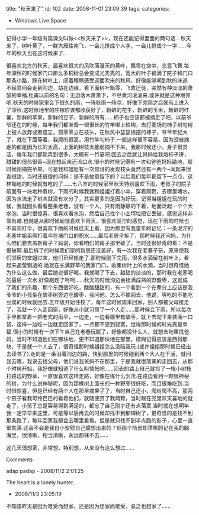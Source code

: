 title: "秋天来了"
id: 102
date: 2008-11-01 23:09:39
tags: 
categories: 
- Windows Live Space
---

记得小学一年级有篇课文叫做&lt;&lt;秋天来了&gt;&gt;，现在还能记得里面的两句话：秋天来了，树叶黄了，一群大雁往南飞，一会儿排成个人字，一会儿排成个一字……今年的秋天也在这时候来了.

很喜欢北方的秋天，最喜欢很大的风吹落漫天的黄叶，飘零在空中，恣意飞舞.每年深秋的时候家门口那么多桐树总会变成光秃秃的，宽大的叶子铺满了院子和门口那条小路，踩在树叶上，闭着眼睛感受迎面吹来的秋风，好像能够闻到秋的味道.不经意间会走到沟边，站在边缘，看下面树叶飘零，飞禽迁徙，突然有种淡淡的萧瑟的幸福.杜甫以前的名句：无边落木萧萧下，不尽黄河滚滚来.或许就是这种境界吧.秋天的时候家里会下很久的雨，一阵秋雨一阵凉，好像下完雨之后就马上进入了深秋.这时候地里的庄稼应该都收获好了，新鲜的花生，新鲜的玉米，新鲜的红薯，新鲜的苹果，新鲜的豆子，新鲜的所有……柿子也应该都被摘走了吧，以前爷爷还在的时候，每年我们都准备一根很长的竹竿绑上铁钩，去打麦场的柿子树勾树上被人放弃或者遗忘，孤零零立在枝头，在秋风中瑟瑟摇摆的柿子，爷爷年纪大了，就在下面等着，我爬的很高，用竹竿勾柿子.一般这样很不容易，因为没被摘走的都是因为长的太高，上面的树枝太脆弱摘不下来，我那时候还小，身子很灵活，每年我们都能弄到很多，大概有一竹篓吧.回去之后就让妈妈给我烙柿子饼，甜甜的很热很香~现在想起来还流口水.很小的时候记得有一次和爸爸妈妈锄地，那时候刚摘完苹果，可是我和姐姐有一次惊讶的发现枝头竟然还有一两个~闻起来很香很甜，当时还很傻的问妈：是不是故意留下的？以后我们每年都留下一点点，这样锄地的时候就有吃的了……七八岁的时候家里秋天特别喜欢下雨，老房子的院子前面有一块地种着树，下雨的时候我就和姐姐打着小伞，穿着雨鞋，去哪里堵水，因为水流走了树木就没有水分了，其实更多的是因为好玩，记得当姐姐在玩的时候，我就回头看看整条老巷，没有一个人，只有雨静静的下着，地面泛起一个个大水泡，当时很惊喜，很喜欢看水泡，然后自己找个小土坷垃把它丢破，感觉这样非常有趣.也就是从那时候起很喜欢下雨天，很喜欢泥泞的感觉，现在下雨的时候也不喜欢打伞，很喜欢下雨的时候往天上看，因为那里有我童年的记忆：一条泥泞的老巷中姐弟俩打着伞在堵门口的积水……最后老房子拆了，那时候我还问妈，为什么咱们要去盖新房子？妈说，你看咱们的房子那里破了，当时还很好奇的看：不是很破啊.最后拆了的时候我们家的新房还没盖好，有一次我在老巷子玩，原来使我们邻居的堂姐过来，他们已经搬走了.那时候刚下完雨，很多水滴留在树叶上，看起来晶莹剔透的.她就在长满野草的我家门口，收集树叶上的水滴，当时很奇怪她为什么这么做，最后她说很好喝，我就喝了下去，甜甜的淡淡的，那时我在老家喝的最后一次水.好像跑题了呵呵……秋天的时候沟边会挂满成熟的野酸枣，这就成了我们的乐趣，那个东西很好吃，酸酸甜甜的，有一个看到一个在辈分上应该是我爷爷的小孩坐在酸枣树旁边吃酸枣，我问他，怎么不摘回去，他说，等吃的不能吃豆腐的时候就回去.五年级开始住校了，每年这时候周末回家，别人都被父母接走了，我就一个人走回家，好像从小就习惯了一个人走……那时候会下雨，所以每次手里都拿着一把老式的雨伞，一边走，一边看哪里有酸枣，就上去勾下来装满一口袋，这样一边吃一边就走回家了，一点都不感到寂寞，觉得那时候的时光真是幸福.很小的时候有一次下午自己在老巷玩腻了，好像都没什么人，就想去地里找爸妈，当时不知道他们在哪块地，更不知道那块地在那里，模糊记得应该是西斜那块，于是就一个人去了，很奇怪那时候姐姐怎么没陪我玩.(或许姐姐那时候已经出去读书了).走的是一条沿着沟边的路，快到那里的时候碰到两个大人在干活，就问我去哪，我说去找父母，他们说我爸妈不在那里，于是我就很落寞的走回去，从那个时候开始，我好像就知道了什么叫惆怅吧……回去的路上自己就捡了一根小树枝打路边的野草，一直很喜欢这样走路，好像在练什么剑法.在路边看到一颗很神秘的树，为什么说神秘呢，因为那棵树上面长的一种野枣很好吃，而且很难吃到.当时很惊喜，但是已经有两个人在那里摘果子了，当时自己还小，爬树爬不高，那两个孩子看我可怜巴巴的看着他们，就随便赏了我两颗，当时踹在兜里欢天喜地的就走了，小孩子总是容易得到满足的，都忘了自己刚才还有点落寞.当时就在想明年我一定早早来这里，可是等以后再去的时候却找不到那棵树了，更奇怪的是找不到那条路了，每年回家我都会去哪里看看，但是就只找不到半点路的影子，心里一直很失落.这会不会是我自小安慰自己臆想出来的？但那个场景却清晰的记在我的脑海里，很清晰，相当清晰，永远都抹不去……

这几天很想家，非常想，特别想，从来没有这么想过……

Comments

adap padap - 2008/11/2 2:01:25

The heart is a lonely hunter.
- 2008/11/3 23:05:19

不知道昨天是因为难受而想家，还是因为想家而难受，总之也想家了......
